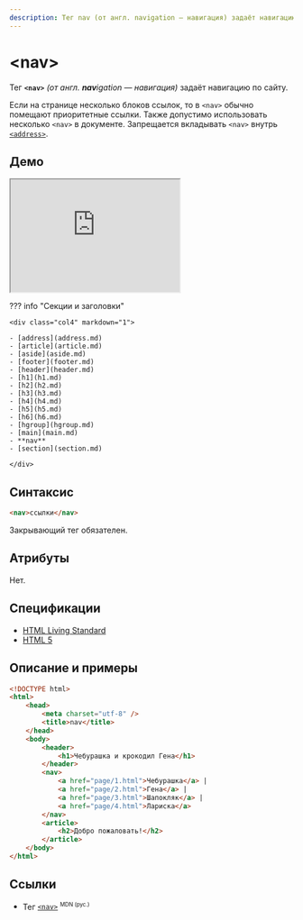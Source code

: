 ```yaml
---
description: Тег nav (от англ. navigation — навигация) задаёт навигацию по сайту
---
```


# &lt;nav&gt;

Тег **`<nav>`** _(от англ. **nav**igation — навигация)_ задаёт навигацию по сайту.

Если на странице несколько блоков ссылок, то в `<nav>` обычно помещают приоритетные ссылки. Также допустимо использовать несколько `<nav>` в документе. Запрещается вкладывать `<nav>` внутрь [`<address>`](address.md).

## Демо

<iframe class="interactive is-tabbed-standard-height" height="200" src="https://interactive-examples.mdn.mozilla.net/pages/tabbed/nav.html" title="MDN Web Docs Interactive Example" loading="lazy" data-readystate="complete"></iframe>

??? info "Секции и заголовки"

    <div class="col4" markdown="1">

    - [address](address.md)
    - [article](article.md)
    - [aside](aside.md)
    - [footer](footer.md)
    - [header](header.md)
    - [h1](h1.md)
    - [h2](h2.md)
    - [h3](h3.md)
    - [h4](h4.md)
    - [h5](h5.md)
    - [h6](h6.md)
    - [hgroup](hgroup.md)
    - [main](main.md)
    - **nav**
    - [section](section.md)

    </div>

## Синтаксис

```html
<nav>ссылки</nav>
```

Закрывающий тег обязателен.

## Атрибуты

Нет.

## Спецификации

-   [HTML Living Standard](https://html.spec.whatwg.org/multipage/sections.html#the-nav-element)
-   [HTML 5](http://www.w3.org/TR/html5/sections.html#the-nav-element)

## Описание и примеры

```html
<!DOCTYPE html>
<html>
    <head>
        <meta charset="utf-8" />
        <title>nav</title>
    </head>
    <body>
        <header>
            <h1>Чебурашка и крокодил Гена</h1>
        </header>
        <nav>
            <a href="page/1.html">Чебурашка</a> |
            <a href="page/2.html">Гена</a> |
            <a href="page/3.html">Шапокляк</a> |
            <a href="page/4.html">Лариска</a>
        </nav>
        <article>
            <h2>Добро пожаловать!</h2>
        </article>
    </body>
</html>
```

## Ссылки

-   Тег [`<nav>`](https://developer.mozilla.org/ru/docs/Web/HTML/Element/nav) <sup><small>MDN (рус.)</small></sup>
